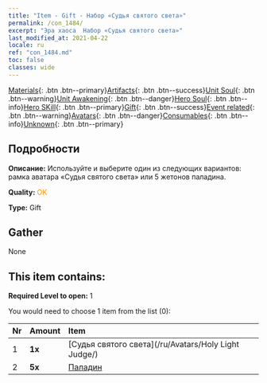 ```yaml
---
title: "Item - Gift - Набор «Судья святого света»"
permalink: /con_1484/
excerpt: "Эра хаоса  Набор «Судья святого света»"
last_modified_at: 2021-04-22
locale: ru
ref: "con_1484.md"
toc: false
classes: wide
---
```

 [Materials](/ItemsRU/){: .btn .btn--primary}[Artifacts](/ItemsRU/Artifacts/){: .btn .btn--success}[Unit Soul](/ItemsRU/UnitSoul/){: .btn .btn--warning}[Unit Awakening](/ItemsRU/UnitAwakening/){: .btn .btn--danger}[Hero Soul](/ItemsRU/HeroSoul/){: .btn .btn--info}[Hero SKill](/ItemsRU/HeroSkill/){: .btn .btn--primary}[Gift](/ItemsRU/Gift/){: .btn .btn--success}[Event related](/ItemsRU/Events/){: .btn .btn--warning}[Avatars](/ItemsRU/Avatars/){: .btn .btn--danger}[Consumables](/ItemsRU/Consumables/){: .btn .btn--info}[Unknown](/ItemsRU/Unknown/){: .btn .btn--primary}

## Подробности
 **Описание:** Используйте и выберите один из следующих вариантов: рамка аватара «Судья святого света» или 5 жетонов паладина.

 **Quality:** <span style="color: #FF8C00">OK</span>

 **Type:** Gift

## Gather

  None

## This item contains:

 **Required Level to open:** 1

 You would need to choose 1 item from the list (0):

  | Nr | Amount |     Item    |
  |:---|:-------|:------------|
  | 1 |  **1x** | [Судья святого света](/ru/Avatars/Holy Light Judge/) |  | 
  | 2 |  **5x** | [Паладин](/ItemsRU/unt_197/) |  | 
